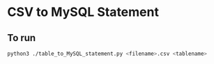 # CSV to MySQL Statement

## To run
```bash
python3 ./table_to_MySQL_statement.py <filename>.csv <tablename>
```